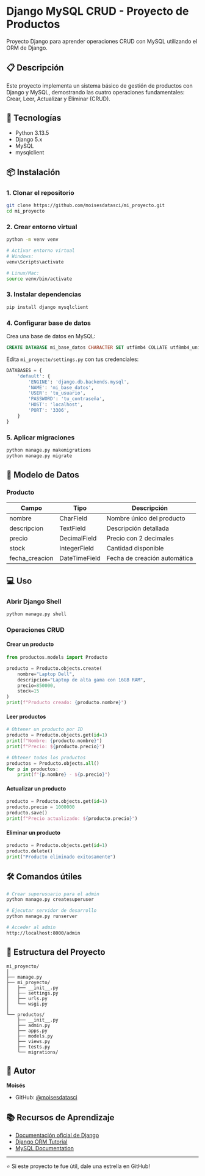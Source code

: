 # Django MySQL CRUD - Proyecto de Productos

Proyecto Django para aprender operaciones CRUD con MySQL utilizando el ORM de Django.

## 📋 Descripción

Este proyecto implementa un sistema básico de gestión de productos con Django y MySQL, demostrando las cuatro operaciones fundamentales: Crear, Leer, Actualizar y Eliminar (CRUD).

## 🚀 Tecnologías

- Python 3.13.5
- Django 5.x
- MySQL
- mysqlclient

## 📦 Instalación

### 1. Clonar el repositorio

```bash
git clone https://github.com/moisesdatasci/mi_proyecto.git
cd mi_proyecto
```

### 2. Crear entorno virtual

```bash
python -m venv venv

# Activar entorno virtual
# Windows:
venv\Scripts\activate

# Linux/Mac:
source venv/bin/activate
```

### 3. Instalar dependencias

```bash
pip install django mysqlclient
```

### 4. Configurar base de datos

Crea una base de datos en MySQL:

```sql
CREATE DATABASE mi_base_datos CHARACTER SET utf8mb4 COLLATE utf8mb4_unicode_ci;
```

Edita `mi_proyecto/settings.py` con tus credenciales:

```python
DATABASES = {
    'default': {
        'ENGINE': 'django.db.backends.mysql',
        'NAME': 'mi_base_datos',
        'USER': 'tu_usuario',
        'PASSWORD': 'tu_contraseña',
        'HOST': 'localhost',
        'PORT': '3306',
    }
}
```

### 5. Aplicar migraciones

```bash
python manage.py makemigrations
python manage.py migrate
```

## 🎯 Modelo de Datos

### Producto

| Campo | Tipo | Descripción |
|-------|------|-------------|
| nombre | CharField | Nombre único del producto |
| descripcion | TextField | Descripción detallada |
| precio | DecimalField | Precio con 2 decimales |
| stock | IntegerField | Cantidad disponible |
| fecha_creacion | DateTimeField | Fecha de creación automática |

## 💻 Uso

### Abrir Django Shell

```bash
python manage.py shell
```

### Operaciones CRUD

#### Crear un producto

```python
from productos.models import Producto

producto = Producto.objects.create(
    nombre="Laptop Dell",
    descripcion="Laptop de alta gama con 16GB RAM",
    precio=850000,
    stock=15
)
print(f"Producto creado: {producto.nombre}")
```

#### Leer productos

```python
# Obtener un producto por ID
producto = Producto.objects.get(id=1)
print(f"Nombre: {producto.nombre}")
print(f"Precio: ${producto.precio}")

# Obtener todos los productos
productos = Producto.objects.all()
for p in productos:
    print(f"{p.nombre} - ${p.precio}")
```

#### Actualizar un producto

```python
producto = Producto.objects.get(id=1)
producto.precio = 1000000
producto.save()
print(f"Precio actualizado: ${producto.precio}")
```

#### Eliminar un producto

```python
producto = Producto.objects.get(id=1)
producto.delete()
print("Producto eliminado exitosamente")
```

## 🛠️ Comandos útiles

```bash
# Crear superusuario para el admin
python manage.py createsuperuser

# Ejecutar servidor de desarrollo
python manage.py runserver

# Acceder al admin
http://localhost:8000/admin
```

## 📁 Estructura del Proyecto

```
mi_proyecto/
│
├── manage.py
├── mi_proyecto/
│   ├── __init__.py
│   ├── settings.py
│   ├── urls.py
│   └── wsgi.py
│
└── productos/
    ├── __init__.py
    ├── admin.py
    ├── apps.py
    ├── models.py
    ├── views.py
    ├── tests.py
    └── migrations/
```
## 👤 Autor

**Moisés**

- GitHub: [@moisesdatasci](https://github.com/moisesdatasci)

## 📚 Recursos de Aprendizaje

- [Documentación oficial de Django](https://docs.djangoproject.com/)
- [Django ORM Tutorial](https://docs.djangoproject.com/en/stable/topics/db/queries/)
- [MySQL Documentation](https://dev.mysql.com/doc/)

---

⭐️ Si este proyecto te fue útil, dale una estrella en GitHub!
